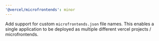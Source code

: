 ```yaml
---
'@vercel/microfrontends': minor
---
```


Add support for custom `microfrontends.json` file names. This enables a single application to be deployed as multiple different vercel projects / microfrontends.

